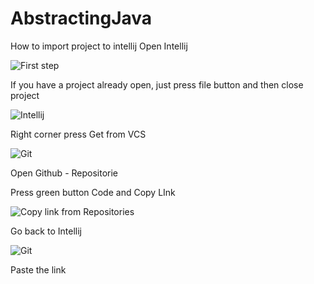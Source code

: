 # AbstractingJava
How to import project to intellij
Open Intellij

![First step](https://github.com/victorstef21/AbstractingJava/assets/122342928/dd40a5d9-56dd-4ed3-80f6-e3b716dc4996)

If you have a project already open, just press file button and then close project


![Intellij](https://github.com/victorstef21/AbstractingJava/assets/122342928/eef01aff-32ab-49a5-a2ae-7c353c21cf1d)

Right corner press Get from VCS

![Git](https://github.com/victorstef21/AbstractingJava/assets/122342928/bb618094-8816-480b-933c-2c006b9dbb44)

Open Github - Repositorie

Press green button Code and Copy LInk

![Copy link from Repositories](https://github.com/victorstef21/AbstractingJava/assets/122342928/cabe8684-823a-490e-a654-2a199f832b2e)

Go back to Intellij 

![Git](https://github.com/victorstef21/AbstractingJava/assets/122342928/24a2af42-6a19-4ed9-b5f2-1e24234c5d7c)

Paste the link 
